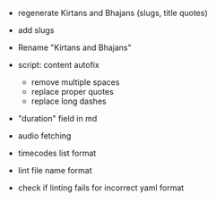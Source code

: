 - regenerate Kirtans and Bhajans (slugs, title quotes)
- add slugs
- Rename "Kirtans and Bhajans"
- script: content autofix
  - remove multiple spaces
  - replace proper quotes
  - replace long dashes

- "duration" field in md
- audio fetching
- timecodes list format
- lint file name format
- check if linting fails for incorrect yaml format
